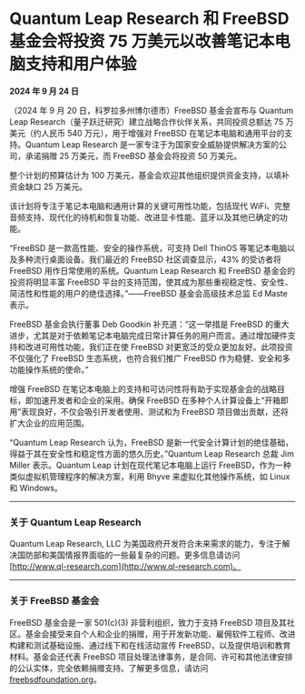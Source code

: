 # Quantum Leap Research 和 FreeBSD 基金会将投资 75 万美元以改善笔记本电脑支持和用户体验

**2024 年 9 月 24 日**

（2024 年 9 月 20 日，科罗拉多州博尔德市）FreeBSD 基金会宣布与 Quantum Leap Research（量子跃迁研究）建立战略合作伙伴关系，共同投资总额达 75 万美元（约人民币 540 万元），用于增强对 FreeBSD 在笔记本电脑和通用平台的支持。Quantum Leap Research 是一家专注于为国家安全威胁提供解决方案的公司，承诺捐赠 25 万美元，而 FreeBSD 基金会将投资 50 万美元。

整个计划的预算估计为 100 万美元，基金会欢迎其他组织提供资金支持，以填补资金缺口 25 万美元。

该计划将专注于笔记本电脑和通用计算的关键可用性功能，包括现代 WiFi、完整音频支持、现代化的待机和恢复功能、改进显卡性能、蓝牙以及其他已确定的功能。

“FreeBSD 是一款高性能、安全的操作系统，可支持 Dell ThinOS 等笔记本电脑以及多种流行桌面设备。我们最近的 FreeBSD 社区调查显示，43% 的受访者将 FreeBSD 用作日常使用的系统。Quantum Leap Research 和 FreeBSD 基金会的投资将明显丰富 FreeBSD 平台的支持范围，使其成为那些重视稳定性、安全性、简洁性和性能的用户的绝佳选择。”——FreeBSD 基金会高级技术总监 Ed Maste 表示。

FreeBSD 基金会执行董事 Deb Goodkin 补充道：“这一举措是 FreeBSD 的重大进步，尤其是对于依赖笔记本电脑完成日常计算任务的用户而言。通过增加硬件支持和改进可用性功能，我们正在使 FreeBSD 对更宽泛的受众更加友好。此项投资不仅强化了 FreeBSD 生态系统，也符合我们推广 FreeBSD 作为稳健、安全和多功能操作系统的使命。”

增强 FreeBSD 在笔记本电脑上的支持和可访问性将有助于实现基金会的战略目标，即加速开发者和企业的采用。确保 FreeBSD 在多种个人计算设备上“开箱即用”表现良好，不仅会吸引开发者使用、测试和为 FreeBSD 项目做出贡献，还将扩大企业的应用范围。

“Quantum Leap Research 认为，FreeBSD 是新一代安全计算计划的绝佳基础，得益于其在安全性和稳定性方面的悠久历史。”Quantum Leap Research 总裁 Jim Miller 表示。Quantum Leap 计划在现代笔记本电脑上运行 FreeBSD，作为一种类似虚拟机管理程序的解决方案，利用 Bhyve 来虚拟化其他操作系统，如 Linux 和 Windows。

---

### 关于 Quantum Leap Research

Quantum Leap Research, LLC 为美国政府开发符合未来需求的能力，专注于解决国防部和美国情报界面临的一些最复杂的问题。更多信息请访问 [http://www.ql-research.com](http://www.ql-research.com)。

---

### 关于 FreeBSD 基金会

FreeBSD 基金会是一家 501(c)(3) 非营利组织，致力于支持 FreeBSD 项目及其社区。基金会接受来自个人和企业的捐赠，用于开发新功能、雇佣软件工程师、改进构建和测试基础设施、通过线下和在线活动宣传 FreeBSD，以及提供培训和教育材料。基金会还代表 FreeBSD 项目处理法律事务，是合同、许可和其他法律安排的公认实体，完全依赖捐赠支持。了解更多信息，请访问 [freebsdfoundation.org](https://www.freebsdfoundation.org)。
